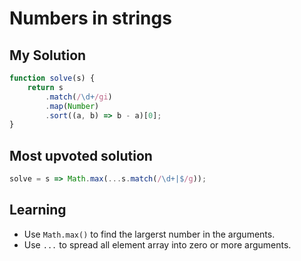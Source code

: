 # Numbers in strings

## My Solution

```javascript
function solve(s) {
    return s
        .match(/\d+/gi)
        .map(Number)
        .sort((a, b) => b - a)[0];
}
```

## Most upvoted solution

```javascript
solve = s => Math.max(...s.match(/\d+|$/g));
```

## Learning

* Use `Math.max()` to find the largerst number in the arguments.
* Use `...` to spread all element array into zero or more arguments.
